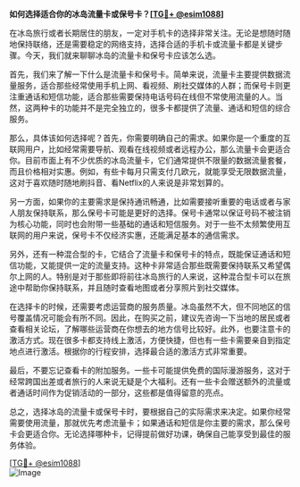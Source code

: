 **如何选择适合你的冰岛流量卡或保号卡？[[TG💪+ @esim1088](https://t.me/s/esim1088)]**

在冰岛旅行或者长期居住的朋友，一定对手机卡的选择非常关注。无论是想随时随地保持联络，还是需要稳定的网络支持，选择合适的手机卡或流量卡都是关键步骤。今天，我们就来聊聊冰岛的流量卡和保号卡应该怎么选。

首先，我们来了解一下什么是流量卡和保号卡。简单来说，流量卡主要提供数据流量服务，适合那些经常使用手机上网、看视频、刷社交媒体的人群；而保号卡则更注重通话和短信功能，适合那些需要保持电话号码在线但不常使用流量的人。当然，这两种卡的功能并不是完全独立的，很多卡都提供了流量、通话和短信的综合服务。

那么，具体该如何选择呢？首先，你需要明确自己的需求。如果你是一个重度的互联网用户，比如经常需要导航、观看在线视频或者远程办公，那么流量卡会更适合你。目前市面上有不少优质的冰岛流量卡，它们通常提供不限量的数据流量套餐，而且价格相对实惠。例如，有些卡每月只需支付几欧元，就能享受无限数据流量，这对于喜欢随时随地刷抖音、看Netflix的人来说是非常划算的。

另一方面，如果你的主要需求是保持通讯畅通，比如需要接听重要的电话或者与家人朋友保持联系，那么保号卡可能是更好的选择。保号卡通常以保证号码不被注销为核心功能，同时也会附带一些基础的通话和短信服务。对于一些不太频繁使用互联网的用户来说，保号卡不仅经济实惠，还能满足基本的通信需求。

另外，还有一种混合型的卡，它结合了流量卡和保号卡的特点，既能保证通话和短信功能，又能提供一定的流量支持。这种卡非常适合那些既需要保持联系又希望偶尔上网的人。特别是对于那些即将前往冰岛旅行的人来说，这种混合型卡可以在旅途中帮助你保持联系，并且随时查看地图或者分享照片到社交媒体。

在选择卡的时候，还需要考虑运营商的服务质量。冰岛虽然不大，但不同地区的信号覆盖情况可能会有所不同。因此，在购买之前，建议先咨询一下当地的居民或者查看相关论坛，了解哪些运营商在你想去的地方信号比较好。此外，也要注意卡的激活方式。现在很多卡都支持线上激活，方便快捷，但也有一些卡需要亲自到指定地点进行激活。根据你的行程安排，选择最合适的激活方式非常重要。

最后，不要忘记查看卡的附加服务。一些卡可能提供免费的国际漫游服务，这对于经常跨国出差或者旅行的人来说无疑是个大福利。还有一些卡会赠送额外的流量或者通话时间作为促销活动的一部分，这些都是值得留意的亮点。

总之，选择冰岛的流量卡或保号卡时，要根据自己的实际需求来决定。如果你经常需要使用流量，那就优先考虑流量卡；如果通话和短信是你主要的需求，那么保号卡会更适合你。无论选择哪种卡，记得提前做好功课，确保自己能享受到最佳的服务体验。

[[TG💪+ @esim1088](https://t.me/s/esim1088)]  
![Image](https://i.postimg.cc/4NQfJmqS/Snipaste-2025-05-13-00-14-12.png)